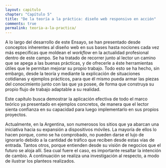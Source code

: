 ```yaml
---
layout: capitulo
chapter: "Capítulo 5"
title: "De la teoría a la práctica: diseño web responsivo en acción"
comments: true
permalink: teoria-a-la-practica/
---
```


A lo largo del desarrollo de este Ensayo, se han presentado desde conceptos inherentes al diseño web en sus bases hasta nociones cada vez más específicas que moldean el _workflow_ en la actualidad profesional dentro de este campo. Se ha tratado de recorrer junto al lector un camino que se apega a las buenas prácticas, y de ofrecerle a éste herramientas útiles que le permitan mejorar su propio trabajo. Todo esto se ha hecho, sin embargo, desde la teoría y mediante la explicación de situaciones cotidianas y ejemplos prácticos, para que él mismo pueda armar las piezas del conocimiento junto con las que ya posee, de forma que construya su propio flujo de trabajo adaptable a su realidad.

Este capítulo busca demostrar la aplicación efectiva de todo el marco teórico ya presentado en ejemplos concretos, de manera que el lector sienta confianza en su capacidad para luego implementarlo en sus propios proyectos.

Actualmente, en la Argentina, son numerosos los sitios que ya abarcan una iniciativa hacia su expansión a dispositivos móviles. La mayoría de ellos lo hacen porque, como se ha comprobado, no pueden darse el lujo de ignorarlo debido a la cantidad de tráfico que reciben desde estas vías de entrada. Tantos otros, porque entienden desde su visión de negocios que el futuro se aloja allí. Sea cual fuere el caso, es importante resaltar la intención de cambio. A continuación se realiza una investigación al respecto, a modo de ilustrar los planteos realizados.
